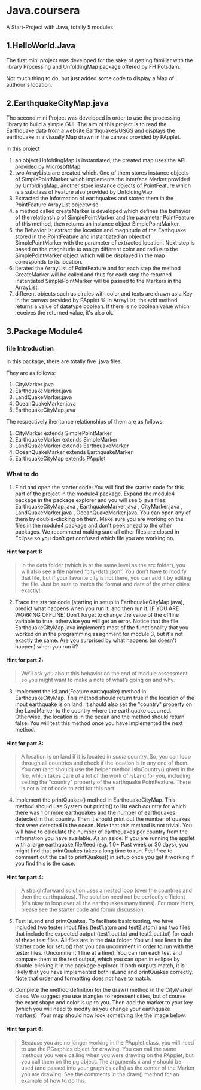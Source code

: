 # Java.coursera

A Start-Project with Java, totally 5 modules

1.HelloWorld.Java
--------------------------------
The first mini project was developed for the sake of getting familiar with the library Processing and UnfoldingMap package offered by FH Potsdam.

Not much thing to do, but just added some code to display a Map of authour's location.

2.EarthquakeCityMap.java
--------------------------------
The second mini Project was developed in order to use the processing library to build a simple GUI. The aim of this project is to read the Earthquake data from a website [Earthquakes/USGS](https://earthquake.usgs.gov/earthquakes/feed/v1.0/summary/2.5_week.atom) and displays the earthquake in a visually Map drawn in the canvas provided by PApplet.

In this project

1. an object UnfoldingMap is instantiated, the created map uses the API provided by MicrosoftMap.
2. two ArrayLists are created which. One of them stores instance objects of SimplePointMarker which implements the Interface Marker provided by UnfoldingMap, another store instance objects of PointFeature which is a subclass of Feature also provided by UnfoldingMap.
3. Extracted the Information of earthquakes and stored them in the PointFeature ArrayList objectwise.
4. a method called createMarker is developed which defines the behavior of the relationship of SimplePointMarker and the parameter PointFeature of this method, then returns an instance object SimplePointMarker.
5. the Behavior is: extract the location and magnitude of the Earthquake stored in the PointFeature and instantiated an object of SimplePointMarker with the parameter of extracted location. Next step is based on the magnitude to assign different color and radius to the SimplePointMarker object which will be displayed in the map corresponds to its location.
6. iterated the ArrayList of PointFeature and for each step the method CreateMarker will be called and thus for each step the returned instantiated SimplePointMarker will be passed to the Markers in the ArrayList.
7. different objects such as circles with color and texts are drawn as a Key in the canvas provided by PApplet
% In ArrayList, the add method returns a value of datatype boolean. If there is no boolean value which receives the returned value, it's also ok.

3.Package Module4
--------------------------------

### file Introduction

In this package, there are totally five .java files.

They are as follows: 
1. CityMarker.java
2. EarthquakeMarker.java
3. LandQuakeMarker.java
4. OceanQuakeMarker.java
5. EarthquakeCityMap.java

The respectively iheritance relationships of them are as follows:
1. CityMarker extends SimplePointMarker
2. EarthquakeMarker extends SimpleMarker
3. LandQuakeMarker extends EarthquakeMarker
4. OceanQuakeMarker extends EarthquakeMarker
5. EarthquakeCityMap extends PApplet

### What to do

1. Find and open the starter code: You will find the starter code for this part of the project in the module4 package. Expand the module4 package in the package explorer and you will see 5 java files: EarthquakeCityMap.java , EarthquakeMarker.java , CityMarker.java , LandQuakeMarker.java , OceanQuakeMarker.java. You can open any of them by double-clicking on them. Make sure you are working on the files in the module4 package and don't peek ahead to the other packages. We recommend making sure all other files are closed in Eclipse so you don’t get confused which file you are working on.

#### Hint for part 1:
> In the data folder (which is at the same level as the src folder), you will also see a file named “city-data.json”. You don’t have to modify that file, but if your favorite city is not there, you can add it by editing the file. Just be sure to match the format and data of the other cities exactly!

2. Trace the starter code (starting in setup in EarthquakeCityMap.java), predict what happens when you run it, and then run it. IF YOU ARE WORKING OFFLINE: Don’t forget to change the value of the offline variable to true, otherwise you will get an error. Notice that the file EarthquakeCityMap.java implements most of the functionality that you worked on in the programming assignment for module 3, but it's not exactly the same. Are you surprised by what happens (or doesn't happen) when you run it?

#### Hint for part 2: 
> We’ll ask you about this behavior on the end of module assessment so you might want to make a note of what’s going on and why.

3. Implement the isLand(Feature earthquake) method in EarthquakeCityMap. This method should return true if the location of the input earthquake is on land. It should also set the "country" property on the LandMarker to the country where the earthquake occurred. Otherwise, the location is in the ocean and the method should return false. You will test this method once you have implemented the next method.

#### Hint for part 3: 
> A location is on land if it is located in *some* country. So, you can loop through all countries and check if the location is in any one of them. You can (and should) use the helper method isInCountry() given in the file, which takes care of a lot of the work of isLand for you, including setting the "country" property of the earthquake PointFeature. There is not a lot of code to add for this part.

4. Implement the printQuakes() method in EarthquakeCityMap. This method should use System.out.println() to list each country for which there was 1 or more earthquakes and the number of earthquakes detected in that country. Then it should print out the number of quakes that were detected in the ocean. Note that this method is not trivial. You will have to calculate the number of earthquakes per country from the information you have available. As an aside: If you are running the applet with a large earthquake file/feed (e.g. 1.0+ Past week or 30 days), you might find that printQuakes takes a long time to run. Feel free to comment out the call to printQuakes() in setup once you get it working if you find this is the case.

#### Hint for part 4:
> A straightforward solution uses a nested loop (over the countries and then the earthquakes). The solution need not be perfectly efficient (it's okay to loop over all the earthquakes many times). For more hints, please see the starter code and forum discussion.

5. Test isLand and printQuakes. To facilitate basic testing, we have included two tester input files (test1.atom and test2.atom) and two files that include the expected output (test1.out.txt and test2.out.txt) for each of these test files. All files are in the data folder. You will see lines in the starter code for setup() that you can uncomment in order to run with the tester files. (Uncomment 1 line at a time). You can run each test and compare them to the test output, which you can open in eclipse by double-clicking it in the package explorer. If both outputs match, it is likely that you have implemented both isLand and printQuakes correctly. Note that order and formatting does not have to match.


6. Complete the method definition for the draw() method in the CityMarker class. We suggest you use triangles to represent cities, but of course the exact shape and color is up to you. Then add the marker to your key (which you will need to modify as you change your earthquake markers). Your map should now look something like the image below.

#### Hint for part 6:
> Because you are no longer working in the PApplet class, you will need to use the PGraphics object for drawing. You can call the same methods you were calling when you were drawing on the PApplet, but you call them on the pg object. The arguments x and y should be used (and passed into your graphics calls) as the center of the Marker you are drawing. See the comments in the draw() method for an example of how to do this.
